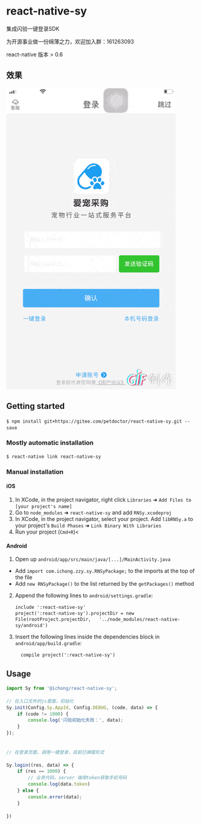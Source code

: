 
# react-native-sy

集成闪验一键登录SDK

为开源事业做一份绵薄之力，欢迎加入群：161263093

react-native 版本 > 0.6

## 效果

![image](/pic/xg.gif)

## Getting started

`$ npm install git+https://gitee.com/petdoctor/react-native-sy.git --save`

### Mostly automatic installation

`$ react-native link react-native-sy`

### Manual installation


#### iOS

1. In XCode, in the project navigator, right click `Libraries` ➜ `Add Files to [your project's name]`
2. Go to `node_modules` ➜ `react-native-sy` and add `RNSy.xcodeproj`
3. In XCode, in the project navigator, select your project. Add `libRNSy.a` to your project's `Build Phases` ➜ `Link Binary With Libraries`
4. Run your project (`Cmd+R`)<

#### Android

1. Open up `android/app/src/main/java/[...]/MainActivity.java`
  - Add `import com.ichong.zzy.sy.RNSyPackage;` to the imports at the top of the file
  - Add `new RNSyPackage()` to the list returned by the `getPackages()` method
2. Append the following lines to `android/settings.gradle`:
  	```
  	include ':react-native-sy'
  	project(':react-native-sy').projectDir = new File(rootProject.projectDir, 	'../node_modules/react-native-sy/android')
  	```
3. Insert the following lines inside the dependencies block in `android/app/build.gradle`:
  	```
      compile project(':react-native-sy')
  	```


## Usage

```javascript
import Sy from '@ichong/react-native-sy';

// 在入口文件的js里面，初始化
Sy.init(Config.Sy.AppId, Config.DEBUG, (code, data) => {
    if (code != 1000) {
        console.log('闪验初始化失败：', data);
    }
});


// 在登录页面，调用一键登录，目前已弹窗形式

Sy.login((res, data) => {
    if (res == 1000) {
        // 业务代码，server 端用token获取手机号码
        console.log(data.token)
    } else {
        console.error(data);
    }

})
```
